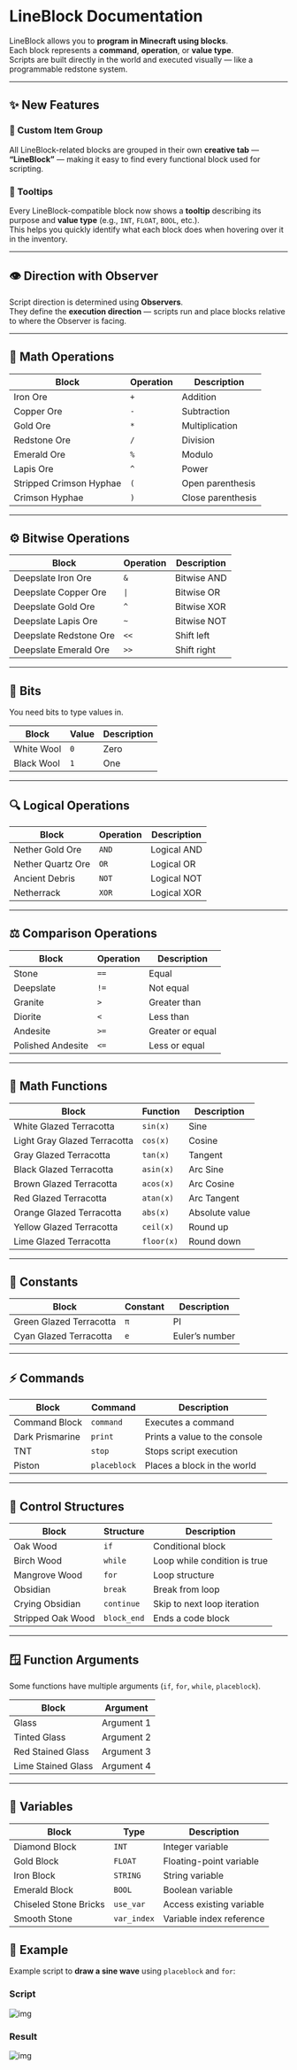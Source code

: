 # LineBlock Documentation

LineBlock allows you to **program in Minecraft using blocks**.  
Each block represents a **command**, **operation**, or **value type**.  
Scripts are built directly in the world and executed visually — like a programmable redstone system.

---

## ✨ New Features

### 🧱 Custom Item Group  
All LineBlock-related blocks are grouped in their own **creative tab** —  
**“LineBlock”** — making it easy to find every functional block used for scripting.

### 💬 Tooltips  
Every LineBlock-compatible block now shows a **tooltip** describing its purpose and **value type** (e.g., `INT`, `FLOAT`, `BOOL`, etc.).  
This helps you quickly identify what each block does when hovering over it in the inventory.
 
---

## 👁️ Direction with Observer  
Script direction is determined using **Observers**.  
They define the **execution direction** — scripts run and place blocks relative to where the Observer is facing.

---

## 🧮 Math Operations

| Block | Operation | Description |
|--------|------------|-------------|
| Iron Ore | `+` | Addition |
| Copper Ore | `-` | Subtraction |
| Gold Ore | `*` | Multiplication |
| Redstone Ore | `/` | Division |
| Emerald Ore | `%` | Modulo |
| Lapis Ore | `^` | Power |
| Stripped Crimson Hyphae | `(` | Open parenthesis |
| Crimson Hyphae | `)` | Close parenthesis |

---

## ⚙️ Bitwise Operations

| Block | Operation | Description |
|--------|------------|-------------|
| Deepslate Iron Ore | `&` | Bitwise AND |
| Deepslate Copper Ore | `\|` | Bitwise OR |
| Deepslate Gold Ore | `^` | Bitwise XOR |
| Deepslate Lapis Ore | `~` | Bitwise NOT |
| Deepslate Redstone Ore | `<<` | Shift left |
| Deepslate Emerald Ore | `>>` | Shift right |

---

## 🔢 Bits

You need bits to type values in.

| Block | Value | Description |
|--------|--------|-------------|
| White Wool | `0` | Zero |
| Black Wool | `1` | One |

---

## 🔍 Logical Operations

| Block | Operation | Description |
|--------|------------|-------------|
| Nether Gold Ore | `AND` | Logical AND |
| Nether Quartz Ore | `OR` | Logical OR |
| Ancient Debris | `NOT` | Logical NOT |
| Netherrack | `XOR` | Logical XOR |

---

## ⚖️ Comparison Operations

| Block | Operation | Description |
|--------|------------|-------------|
| Stone | `==` | Equal |
| Deepslate | `!=` | Not equal |
| Granite | `>` | Greater than |
| Diorite | `<` | Less than |
| Andesite | `>=` | Greater or equal |
| Polished Andesite | `<=` | Less or equal |

---

## 📐 Math Functions

| Block | Function | Description |
|--------|-----------|-------------|
| White Glazed Terracotta | `sin(x)` | Sine |
| Light Gray Glazed Terracotta | `cos(x)` | Cosine |
| Gray Glazed Terracotta | `tan(x)` | Tangent |
| Black Glazed Terracotta | `asin(x)` | Arc Sine |
| Brown Glazed Terracotta | `acos(x)` | Arc Cosine |
| Red Glazed Terracotta | `atan(x)` | Arc Tangent |
| Orange Glazed Terracotta | `abs(x)` | Absolute value |
| Yellow Glazed Terracotta | `ceil(x)` | Round up |
| Lime Glazed Terracotta | `floor(x)` | Round down |

---

## 🔢 Constants

| Block | Constant | Description |
|--------|-----------|-------------|
| Green Glazed Terracotta | `π` | PI |
| Cyan Glazed Terracotta | `e` | Euler’s number |

---

## ⚡ Commands

| Block | Command | Description |
|--------|-----------|-------------|
| Command Block | `command` | Executes a command |
| Dark Prismarine | `print` | Prints a value to the console |
| TNT | `stop` | Stops script execution |
| Piston | `placeblock` | Places a block in the world |

---

## 🧱 Control Structures

| Block | Structure | Description |
|--------|-------------|-------------|
| Oak Wood | `if` | Conditional block |
| Birch Wood | `while` | Loop while condition is true |
| Mangrove Wood | `for` | Loop structure |
| Obsidian | `break` | Break from loop |
| Crying Obsidian | `continue` | Skip to next loop iteration |
| Stripped Oak Wood | `block_end` | Ends a code block |

---

## 🪟 Function Arguments

Some functions have multiple arguments (`if`, `for`, `while`, `placeblock`).

| Block | Argument |
|--------|------------|
| Glass | Argument 1 |
| Tinted Glass | Argument 2 |
| Red Stained Glass | Argument 3 |
| Lime Stained Glass | Argument 4 |

---

## 💾 Variables

| Block | Type | Description |
|--------|------|-------------|
| Diamond Block | `INT` | Integer variable |
| Gold Block | `FLOAT` | Floating-point variable |
| Iron Block | `STRING` | String variable |
| Emerald Block | `BOOL` | Boolean variable |
| Chiseled Stone Bricks | `use_var` | Access existing variable |
| Smooth Stone | `var_index` | Variable index reference |

## 🧠 Example

Example script to **draw a sine wave** using `placeblock` and `for`:

### Script
![img](img/img1.png)

### Result
![img](img/img2.png)
